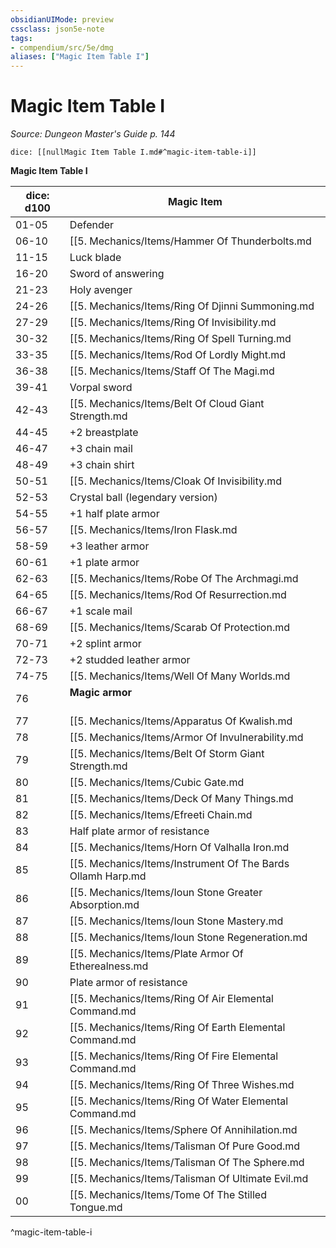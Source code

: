 ```yaml
---
obsidianUIMode: preview
cssclass: json5e-note
tags:
- compendium/src/5e/dmg
aliases: ["Magic Item Table I"]
---
```

# Magic Item Table I
*Source: Dungeon Master's Guide p. 144* 

`dice: [[nullMagic Item Table I.md#^magic-item-table-i]]`

**Magic Item Table I**

| dice: d100 | Magic Item |
|------------|------------|
| 01-05 | Defender |
| 06-10 | [[5. Mechanics/Items/Hammer Of Thunderbolts.md|Hammer of thunderbolts]] |
| 11-15 | Luck blade |
| 16-20 | Sword of answering |
| 21-23 | Holy avenger |
| 24-26 | [[5. Mechanics/Items/Ring Of Djinni Summoning.md|Ring of djinni summoning]] |
| 27-29 | [[5. Mechanics/Items/Ring Of Invisibility.md|Ring of invisibility]] |
| 30-32 | [[5. Mechanics/Items/Ring Of Spell Turning.md|Ring of spell turning]] |
| 33-35 | [[5. Mechanics/Items/Rod Of Lordly Might.md|Rod of lordly might]] |
| 36-38 | [[5. Mechanics/Items/Staff Of The Magi.md|Staff of the magi]] |
| 39-41 | Vorpal sword |
| 42-43 | [[5. Mechanics/Items/Belt Of Cloud Giant Strength.md|Belt of cloud giant strength]] |
| 44-45 | +2 breastplate |
| 46-47 | +3 chain mail |
| 48-49 | +3 chain shirt |
| 50-51 | [[5. Mechanics/Items/Cloak Of Invisibility.md|Cloak of invisibility]] |
| 52-53 | Crystal ball (legendary version) |
| 54-55 | +1 half plate armor |
| 56-57 | [[5. Mechanics/Items/Iron Flask.md|Iron flask]] |
| 58-59 | +3 leather armor |
| 60-61 | +1 plate armor |
| 62-63 | [[5. Mechanics/Items/Robe Of The Archmagi.md|Robe of the archmagi]] |
| 64-65 | [[5. Mechanics/Items/Rod Of Resurrection.md|Rod of resurrection]] |
| 66-67 | +1 scale mail |
| 68-69 | [[5. Mechanics/Items/Scarab Of Protection.md|Scarab of protection]] |
| 70-71 | +2 splint armor |
| 72-73 | +2 studded leather armor |
| 74-75 | [[5. Mechanics/Items/Well Of Many Worlds.md|Well of many worlds]] |
| 76 | **Magic armor**<br /><br />| 1d12 |  |<br />|------|--|<br />| 1-2 | +2 half plate armor |<br />| 3-4 | +2 plate armor |<br />| 5-6 | +3 studded leather armor |<br />| 7-8 | +3 breastplate |<br />| 9-10 | +3 splint armor |<br />| 11 | +3 half plate armor |<br />| 12 | +3 plate armor |<br />^magic-armor |
| 77 | [[5. Mechanics/Items/Apparatus Of Kwalish.md|Apparatus of kwalish]] |
| 78 | [[5. Mechanics/Items/Armor Of Invulnerability.md|Armor of invulnerability]] |
| 79 | [[5. Mechanics/Items/Belt Of Storm Giant Strength.md|Belt of storm giant strength]] |
| 80 | [[5. Mechanics/Items/Cubic Gate.md|Cubic gate]] |
| 81 | [[5. Mechanics/Items/Deck Of Many Things.md|Deck of many things]] |
| 82 | [[5. Mechanics/Items/Efreeti Chain.md|Efreeti chain]] |
| 83 | Half plate armor of resistance |
| 84 | [[5. Mechanics/Items/Horn Of Valhalla Iron.md|Horn of valhalla, iron]] |
| 85 | [[5. Mechanics/Items/Instrument Of The Bards Ollamh Harp.md|Instrument of the bards, ollamh harp]] |
| 86 | [[5. Mechanics/Items/Ioun Stone Greater Absorption.md|Ioun stone, greater absorption]] |
| 87 | [[5. Mechanics/Items/Ioun Stone Mastery.md|Ioun stone, mastery]] |
| 88 | [[5. Mechanics/Items/Ioun Stone Regeneration.md|Ioun stone, regeneration]] |
| 89 | [[5. Mechanics/Items/Plate Armor Of Etherealness.md|Plate armor of etherealness]] |
| 90 | Plate armor of resistance |
| 91 | [[5. Mechanics/Items/Ring Of Air Elemental Command.md|Ring of air elemental command]] |
| 92 | [[5. Mechanics/Items/Ring Of Earth Elemental Command.md|Ring of earth elemental command]] |
| 93 | [[5. Mechanics/Items/Ring Of Fire Elemental Command.md|Ring of fire elemental command]] |
| 94 | [[5. Mechanics/Items/Ring Of Three Wishes.md|Ring of three wishes]] |
| 95 | [[5. Mechanics/Items/Ring Of Water Elemental Command.md|Ring of water elemental command]] |
| 96 | [[5. Mechanics/Items/Sphere Of Annihilation.md|Sphere of annihilation]] |
| 97 | [[5. Mechanics/Items/Talisman Of Pure Good.md|Talisman of pure good]] |
| 98 | [[5. Mechanics/Items/Talisman Of The Sphere.md|Talisman of the sphere]] |
| 99 | [[5. Mechanics/Items/Talisman Of Ultimate Evil.md|Talisman of ultimate evil]] |
| 00 | [[5. Mechanics/Items/Tome Of The Stilled Tongue.md|Tome of the stilled tongue]] |
^magic-item-table-i